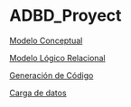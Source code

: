 # ADBD_Proyect

[Modelo Conceptual](https://docs.google.com/document/d/15MBaxQP6zElRQn5rl6LCoLsPNcMMXbU96kVcJTTrJEs/edit?usp=sharing)

[Modelo Lógico Relacional](https://docs.google.com/document/d/11Au_oCCf5RZSvV7WSs1JFSs_bz2wRud7PdEWc-Ut3tg/edit?usp=sharing)

[Generación de Código](https://docs.google.com/document/d/1REi2vjUuZNPmSccrRfofWz3T7_fs6-FrsUPzPSC_pKI/edit?usp=sharing)

[Carga de datos](https://docs.google.com/document/d/1XDKaEPa5KLVpxxVtg056DXTt0-FWy_NG2cQX5ojBZ6w/edit?usp=sharing)
